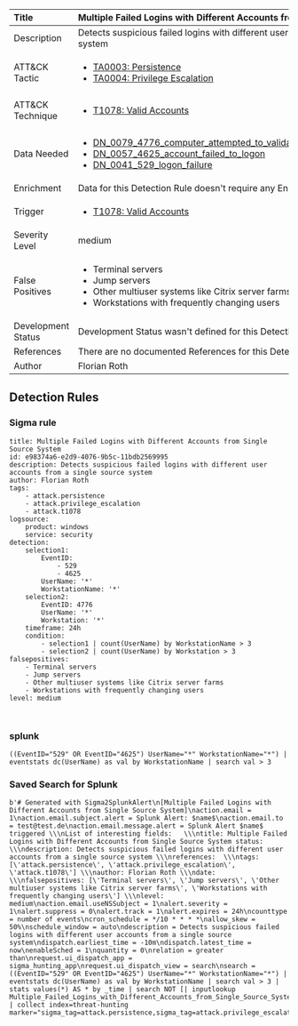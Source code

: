 | Title                | Multiple Failed Logins with Different Accounts from Single Source System                                                                                                                                                 |
|:---------------------|:------------------------------------------------------------------------------------------------------------------------------------------------------------|
| Description          | Detects suspicious failed logins with different user accounts from a single source system                                                                                                                                           |
| ATT&amp;CK Tactic    |  <ul><li>[TA0003: Persistence](https://attack.mitre.org/tactics/TA0003)</li><li>[TA0004: Privilege Escalation](https://attack.mitre.org/tactics/TA0004)</li></ul>  |
| ATT&amp;CK Technique | <ul><li>[T1078: Valid Accounts](https://attack.mitre.org/techniques/T1078)</li></ul>  |
| Data Needed          | <ul><li>[DN_0079_4776_computer_attempted_to_validate_the_credentials_for_an_account](../Data_Needed/DN_0079_4776_computer_attempted_to_validate_the_credentials_for_an_account.md)</li><li>[DN_0057_4625_account_failed_to_logon](../Data_Needed/DN_0057_4625_account_failed_to_logon.md)</li><li>[DN_0041_529_logon_failure](../Data_Needed/DN_0041_529_logon_failure.md)</li></ul>  |
| Enrichment           |  Data for this Detection Rule doesn't require any Enrichments.  |
| Trigger              | <ul><li>[T1078: Valid Accounts](../Triggers/T1078.md)</li></ul>  |
| Severity Level       | medium |
| False Positives      | <ul><li>Terminal servers</li><li>Jump servers</li><li>Other multiuser systems like Citrix server farms</li><li>Workstations with frequently changing users</li></ul>  |
| Development Status   |  Development Status wasn't defined for this Detection Rule yet  |
| References           |  There are no documented References for this Detection Rule yet  |
| Author               | Florian Roth |


## Detection Rules

### Sigma rule

```
title: Multiple Failed Logins with Different Accounts from Single Source System
id: e98374a6-e2d9-4076-9b5c-11bdb2569995
description: Detects suspicious failed logins with different user accounts from a single source system
author: Florian Roth
tags:
    - attack.persistence
    - attack.privilege_escalation
    - attack.t1078
logsource:
    product: windows
    service: security
detection:
    selection1:
        EventID:
            - 529
            - 4625
        UserName: '*'
        WorkstationName: '*'
    selection2:
        EventID: 4776
        UserName: '*'
        Workstation: '*'
    timeframe: 24h 
    condition:
        - selection1 | count(UserName) by WorkstationName > 3
        - selection2 | count(UserName) by Workstation > 3
falsepositives:
    - Terminal servers
    - Jump servers
    - Other multiuser systems like Citrix server farms
    - Workstations with frequently changing users 
level: medium



```





### splunk
    
```
((EventID="529" OR EventID="4625") UserName="*" WorkstationName="*") | eventstats dc(UserName) as val by WorkstationName | search val > 3
```






### Saved Search for Splunk

```
b'# Generated with Sigma2SplunkAlert\n[Multiple Failed Logins with Different Accounts from Single Source System]\naction.email = 1\naction.email.subject.alert = Splunk Alert: $name$\naction.email.to = test@test.de\naction.email.message.alert = Splunk Alert $name$ triggered \\\nList of interesting fields:   \\\ntitle: Multiple Failed Logins with Different Accounts from Single Source System status:  \\\ndescription: Detects suspicious failed logins with different user accounts from a single source system \\\nreferences:  \\\ntags: [\'attack.persistence\', \'attack.privilege_escalation\', \'attack.t1078\'] \\\nauthor: Florian Roth \\\ndate:  \\\nfalsepositives: [\'Terminal servers\', \'Jump servers\', \'Other multiuser systems like Citrix server farms\', \'Workstations with frequently changing users\'] \\\nlevel: medium\naction.email.useNSSubject = 1\nalert.severity = 1\nalert.suppress = 0\nalert.track = 1\nalert.expires = 24h\ncounttype = number of events\ncron_schedule = */10 * * * *\nallow_skew = 50%\nschedule_window = auto\ndescription = Detects suspicious failed logins with different user accounts from a single source system\ndispatch.earliest_time = -10m\ndispatch.latest_time = now\nenableSched = 1\nquantity = 0\nrelation = greater than\nrequest.ui_dispatch_app = sigma_hunting_app\nrequest.ui_dispatch_view = search\nsearch = ((EventID="529" OR EventID="4625") UserName="*" WorkstationName="*") | eventstats dc(UserName) as val by WorkstationName | search val > 3 | stats values(*) AS * by _time | search NOT [| inputlookup Multiple_Failed_Logins_with_Different_Accounts_from_Single_Source_System_whitelist.csv] | collect index=threat-hunting marker="sigma_tag=attack.persistence,sigma_tag=attack.privilege_escalation,sigma_tag=attack.t1078,level=medium"\n\n\n'
```
